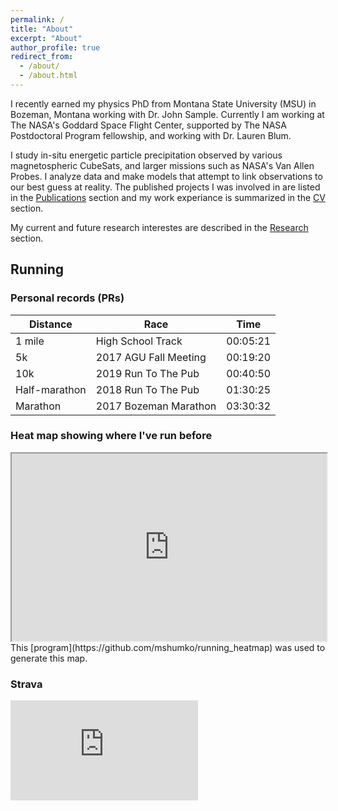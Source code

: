 ```yaml
---
permalink: /
title: "About"
excerpt: "About"
author_profile: true
redirect_from: 
  - /about/
  - /about.html
---
```


I recently earned my physics PhD from Montana State University (MSU) in Bozeman, Montana working with Dr. John Sample. Currently I am working at The NASA's Goddard Space Flight Center, supported by The NASA Postdoctoral Program fellowship, and working with Dr. Lauren Blum.

I study in-situ energetic particle precipitation observed by various magnetospheric CubeSats, and larger missions such as NASA's Van Allen Probes. I analyze data and make models that attempt to link observations to our best guess at reality. The published projects I was involved in are listed in the [Publications](/publications/) section and my work experiance is summarized in the [CV](/cv) section.

My current and future research interestes are described in the [Research](/research/) section. 

## Running

### Personal records (PRs)

| Distance             | Race  |    Time   |
| ---------------- | --------- | --------- |
| 1 mile    | High School Track  | 00:05:21  |
| 5k  |  2017 AGU Fall Meeting   | 00:19:20   |
| 10k | 2019 Run To The Pub   | 00:40:50  |
| Half-marathon | 2018 Run To The Pub   | 01:30:25 |
| Marathon     |  2017 Bozeman Marathon | 03:30:32 |

<!-- <iframe src="https://www.google.com/maps/d/u/0/embed?mid=1Tsfz7O9pYw8fLEkiTJUHJQWQDw2PNxON" width="100%" height="480"></iframe> -->

### Heat map showing where I've run before
<iframe src="https://mshumko.github.io/files/heatmap.html" width="100%" height="300"></iframe>
This [program](https://github.com/mshumko/running_heatmap) was used to generate this map.

### Strava

<iframe height='160' width='300' frameborder='0' allowtransparency='true' scrolling='no' src='https://www.strava.com/athletes/1782724/activity-summary/cd29e2ae99bf84e71d1d33495b23b3f3aa636497'></iframe>
